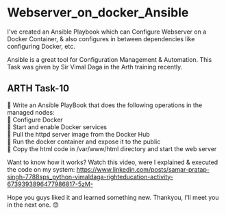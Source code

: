 # Webserver_on_docker_Ansible

 I've created an Ansible Playbook which can Configure Webserver on a Docker Container, & also configures in between dependencies like configuring Docker, etc.

Ansible is a great tool for Configuration Management & Automation. This Task was given by Sir Vimal Daga in the Arth training recently.

## ARTH Task-10
🔰 Write an Ansible PlayBook that does the following operations in the managed nodes:\
🔹 Configure Docker\
🔹 Start and enable Docker services\
🔹 Pull the httpd server image from the Docker Hub\
🔹 Run the docker container and expose it to the public\
🔹 Copy the html code in /var/www/html directory and start the web server

Want to know how it works? Watch this video, were I explained & executed the code on my system:
https://www.linkedin.com/posts/samar-pratap-singh-7788sps_python-vimaldaga-righteducation-activity-6739393896477986817-5zM-

Hope you guys liked it and learned something new. Thankyou, I'll meet you in the next one. 😊
